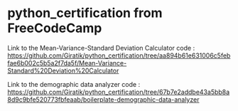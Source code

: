 # python_certification from FreeCodeCamp

Link to the Mean-Variance-Standard Deviation Calculator code : https://github.com/Giratik/python_certification/tree/aa894b61e631006c5febfae6b002c5b5a2f7da5f/Mean-Variance-Standard%20Deviation%20Calculator

Link to the demographic data analyzer code : https://github.com/Giratik/python_certification/tree/67b7e2addbe43a5bb8a8d9c9bfe520773fbfeaab/boilerplate-demographic-data-analyzer
